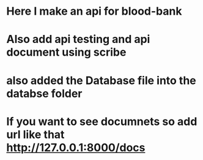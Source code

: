 # Here I make an api for blood-bank
# Also add api testing and api document using scribe
# also added the Database file into the databse  folder
# If you want to see documnets so add url like that http://127.0.0.1:8000/docs
